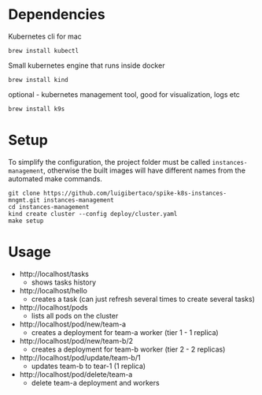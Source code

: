 # Dependencies

Kubernetes cli for mac
```
brew install kubectl
```

Small kubernetes engine that runs inside docker
```
brew install kind
```

optional - kubernetes management tool, good for visualization, logs etc
```
brew install k9s
```

# Setup


To simplify the configuration, the project folder must be called
`instances-management`, otherwise the built images will have different names
from the automated make commands.

```
git clone https://github.com/luigibertaco/spike-k8s-instances-mngmt.git instances-management
cd instances-management
kind create cluster --config deploy/cluster.yaml
make setup
```

# Usage

- http://localhost/tasks
  - shows tasks history
- http://localhost/hello
  - creates a task (can just refresh several times to create several tasks)
- http://localhost/pods
  - lists all pods on the cluster
- http://localhost/pod/new/team-a
  - creates a deployment for team-a worker (tier 1 - 1 replica)
- http://localhost/pod/new/team-b/2
  - creates a deployment for team-b worker (tier 2 - 2 replicas)
- http://localhost/pod/update/team-b/1
  - updates team-b to tear-1 (1 replica)
- http://localhost/pod/delete/team-a
  - delete team-a deployment and workers
